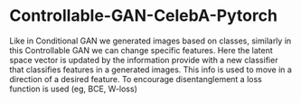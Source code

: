 # Controllable-GAN-CelebA-Pytorch
Like in Conditional GAN we generated images based on classes, similarly in this Controllable GAN we can change specific features.
Here the latent space vector is updated by the information provide with a new classifier that classifies features in a generated images.
This info is used to move in a direction of a desired feature.
To encourage disentanglement a loss function is used (eg, BCE, W-loss)
